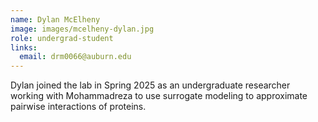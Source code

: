 ```yaml
---
name: Dylan McElheny
image: images/mcelheny-dylan.jpg
role: undergrad-student
links:
  email: drm0066@auburn.edu
---
```


Dylan joined the lab in Spring 2025 as an undergraduate researcher working 
with Mohammadreza to use surrogate modeling to approximate pairwise interactions 
of proteins. 
